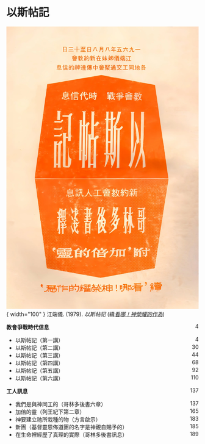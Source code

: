 # 以斯帖記
![](../images/cover/以斯帖記.webp){ width="100" }
江端儀. (1979). *以斯帖記* (續[*看哪！神榮耀的作為*](看哪！神榮耀的作為.md))

**教會爭戰時代信息** <span style="float: right;">4</span>

* 以斯帖記（第一講） <span style="float: right;">4</span>
* 以斯帖記（第二講） <span style="float: right;">30</span>
* 以斯帖記（第三講） <span style="float: right;">44</span>
* 以斯帖記（第四講） <span style="float: right;">68</span>
* 以斯帖記（第五講） <span style="float: right;">92</span>
* 以斯帖記（第六講） <span style="float: right;">110</span>

**工人訊息** <span style="float: right;">137</span>

* 我們是與神同工的（哥林多後書六章） <span style="float: right;">137</span>
* 加倍的靈（列王紀下第二章） <span style="float: right;">165</span>
* 神要建立祂所栽種的物（方言啟示） <span style="float: right;">183</span>
* 新團（基督靈恩佈道團的名字是神親自賜予的） <span style="float: right;">185</span>
* 在生命裡經歷了真理的實際（哥林多後書訊息） <span style="float: right;">189</span>
